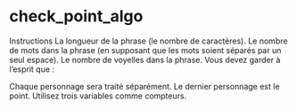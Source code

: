 # check_point_algo
Instructions
La longueur de la phrase (le nombre de caractères).
Le nombre de mots dans la phrase (en supposant que les mots soient séparés par un seul espace).
Le nombre de voyelles dans la phrase.
Vous devez garder à l’esprit que : 

Chaque personnage sera traité séparément.
Le dernier personnage est le point.
Utilisez trois variables comme compteurs.
